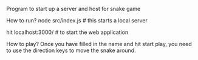 Program to start up a server and host for snake game

How to run?
node src/index.js # this starts a local server

hit localhost:3000/ # to start the web application

How to play?
Once you have filled in the name and hit start play, you need to use the direction keys to move the snake around.


